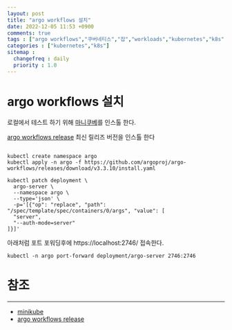 ```yaml
---
layout: post
title: "argo workflows 설치"
date: 2022-12-05 11:53 +0900
comments: true
tags : ["argo workflows","쿠버네티스","잡","workloads","kubernetes","k8s","job"]
categories : ["kubernetes","k8s"]
sitemap :
  changefreq : daily
  priority : 1.0
---
```


# argo workflows 설치

로컬에서 테스트 하기 위해 [마니쿠베](https://minikube.sigs.k8s.io/docs/start/)를 인스톨 한다.

[argo workflows release](https://github.com/argoproj/argo-workflows/releases)
최신 릴리즈 버전을 인스톨 한다

```shell

kubectl create namespace argo
kubectl apply -n argo -f https://github.com/argoproj/argo-workflows/releases/download/v3.3.10/install.yaml

```

```shell
kubectl patch deployment \
  argo-server \
  --namespace argo \
  --type='json' \
  -p='[{"op": "replace", "path": "/spec/template/spec/containers/0/args", "value": [
  "server",
  "--auth-mode=server"
]}]'

```

아래처럼 포트 포워딩후에 https://localhost:2746/ 접속한다.

```shell
kubectl -n argo port-forward deployment/argo-server 2746:2746
```


# 참조

-----
* [minikube](https://minikube.sigs.k8s.io/docs/start/)
* [argo workflows release](https://github.com/argoproj/argo-workflows/releases)
